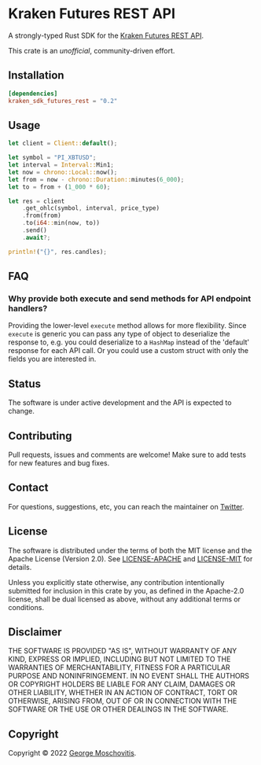 # Kraken Futures REST API

A strongly-typed Rust SDK for the [Kraken Futures REST API](https://support.kraken.com/hc/en-us/sections/360012894412-Futures-API).

This crate is an *unofficial*, community-driven effort.

## Installation

```toml
[dependencies]
kraken_sdk_futures_rest = "0.2"
```

## Usage

```rust
let client = Client::default();

let symbol = "PI_XBTUSD";
let interval = Interval::Min1;
let now = chrono::Local::now();
let from = now - chrono::Duration::minutes(6_000);
let to = from + (1_000 * 60);

let res = client
    .get_ohlc(symbol, interval, price_type)
    .from(from)
    .to(i64::min(now, to))
    .send()
    .await?;

println!("{}", res.candles);
```

## FAQ

### Why provide both execute and send methods for API endpoint handlers?

Providing the lower-level `execute` method allows for more flexibility. Since `execute` is generic you can pass any type of object to deserialize the response to, e.g. you could deserialize to a `HashMap` instead of the 'default' response for each API call. Or you could use a custom struct with only the fields you are interested in.

## Status

The software is under active development and the API is expected to change.

## Contributing

Pull requests, issues and comments are welcome! Make sure to add tests for new features and bug fixes.

## Contact

For questions, suggestions, etc, you can reach the maintainer on [Twitter](https://twitter.com/gmosx).

## License

The software is distributed under the terms of both the MIT license and the Apache License (Version 2.0). See [LICENSE-APACHE](LICENSE-APACHE) and [LICENSE-MIT](LICENSE-MIT) for details.

Unless you explicitly state otherwise, any contribution intentionally submitted for inclusion in this crate by you, as defined in the Apache-2.0 license, shall be dual licensed as above, without any additional terms or conditions.

## Disclaimer

THE SOFTWARE IS PROVIDED "AS IS", WITHOUT WARRANTY OF
ANY KIND, EXPRESS OR IMPLIED, INCLUDING BUT NOT LIMITED
TO THE WARRANTIES OF MERCHANTABILITY, FITNESS FOR A
PARTICULAR PURPOSE AND NONINFRINGEMENT. IN NO EVENT
SHALL THE AUTHORS OR COPYRIGHT HOLDERS BE LIABLE FOR ANY
CLAIM, DAMAGES OR OTHER LIABILITY, WHETHER IN AN ACTION
OF CONTRACT, TORT OR OTHERWISE, ARISING FROM, OUT OF OR
IN CONNECTION WITH THE SOFTWARE OR THE USE OR OTHER
DEALINGS IN THE SOFTWARE.

## Copyright

Copyright © 2022 [George Moschovitis](https://gmosx.ninja).